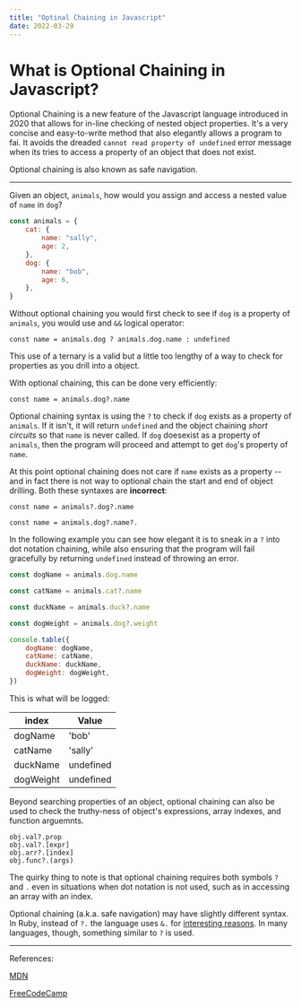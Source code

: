 ```yaml
---
title: "Optinal Chaining in Javascript"
date: 2022-03-29
---
```


# What is Optional Chaining in Javascript?

Optional Chaining is a new feature of the Javascript language introduced in 2020 that allows for in-line checking of nested object properties. It's a very concise and easy-to-write method that also elegantly allows a program to fai. It avoids the dreaded `cannot read property of undefined` error message when its tries to access a property of an object that does not exist.

Optional chaining is also known as safe navigation.

---

Given an object, `animals`, how would you assign and access a nested value of `name` in `dog`?

```js
const animals = {
	cat: {
		name: "sally",
		age: 2,
	},
	dog: {
		name: "bob",
		age: 6,
	},
}
```

Without optional chaining you would first check to see if `dog` is a property of `animals`, you would use and `&&` logical operator:

`const name = animals.dog ? animals.dog.name : undefined`

This use of a ternary is a valid but a little too lengthy of a way to check for properties as you drill into a object.

With optional chaining, this can be done very efficiently:

`const name = animals.dog?.name`

Optional chaining syntax is using the `?` to check if `dog` exists as a property of `animals`. If it isn't, it will return `undefined` and the object chaining _short circuits_ so that `name` is never called. If `dog` doesexist as a property of `animals`, then the program will proceed and attempt to get `dog`'s property of `name`.

At this point optional chaining does not care if `name` exists as a property -- and in fact there is not way to optional chain the start and end of object drilling. Both these syntaxes are **incorrect**:

`const name = animals?.dog?.name`

`const name = animals.dog?.name?.`

In the following example you can see how elegant it is to sneak in a `?` into dot notation chaining, while also ensuring that the program will fail gracefully by returning `undefined` instead of throwing an error.

```js
const dogName = animals.dog.name

const catName = animals.cat?.name

const duckName = animals.duck?.name

const dogWeight = animals.dog?.weight

console.table({
	dogName: dogName,
	catName: catName,
	duckName: duckName,
	dogWeight: dogWeight,
})
```

This is what will be logged:

| index     | Value     |
| --------- | --------- |
| dogName   | 'bob'     |
| catName   | 'sally'   |
| duckName  | undefined |
| dogWeight | undefined |

Beyond searching properties of an object, optional chaining can also be used to check the truthy-ness of object's expressions, array indexes, and function arguemnts.

```
obj.val?.prop
obj.val?.[expr]
obj.arr?.[index]
obj.func?.(args)
```

The quirky thing to note is that optional chaining requires both symbols `?` and `.` even in situations when dot notation is not used, such as in accessing an array with an index.

Optional chaining (a.k.a. safe navigation) may have slightly different syntax. In Ruby, instead of `?.` the language uses `&.` for [interesting reasons](https://stackoverflow.com/questions/33735228/why-does-ruby-use-its-own-syntax-for-safe-navigation-operator). In many languages, though, something similar to `?` is used.

---

References:

[MDN](https://developer.mozilla.org/en-US/docs/Web/JavaScript/Reference/Operators/Optional_chaining)

[FreeCodeCamp](https://www.freecodecamp.org/news/how-the-question-mark-works-in-javascript/)
